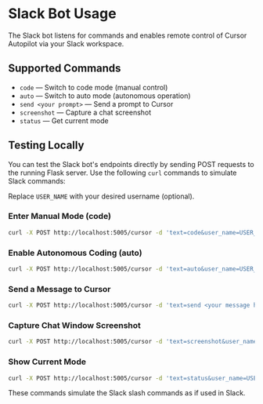 # Slack Bot Usage

The Slack bot listens for commands and enables remote control of Cursor Autopilot via your Slack workspace.

## Supported Commands

- `code` — Switch to code mode (manual control)
- `auto` — Switch to auto mode (autonomous operation)
- `send <your prompt>` — Send a prompt to Cursor
- `screenshot` — Capture a chat screenshot
- `status` — Get current mode

## Testing Locally

You can test the Slack bot's endpoints directly by sending POST requests to the running Flask server. Use the following `curl` commands to simulate Slack commands:

Replace `USER_NAME` with your desired username (optional).

### Enter Manual Mode (code)
```bash
curl -X POST http://localhost:5005/cursor -d 'text=code&user_name=USER_NAME'
```

### Enable Autonomous Coding (auto)
```bash
curl -X POST http://localhost:5005/cursor -d 'text=auto&user_name=USER_NAME'
```

### Send a Message to Cursor
```bash
curl -X POST http://localhost:5005/cursor -d 'text=send <your message here>&user_name=USER_NAME'
```

### Capture Chat Window Screenshot
```bash
curl -X POST http://localhost:5005/cursor -d 'text=screenshot&user_name=USER_NAME'
```

### Show Current Mode
```bash
curl -X POST http://localhost:5005/cursor -d 'text=status&user_name=USER_NAME'
```

These commands simulate the Slack slash commands as if used in Slack.
